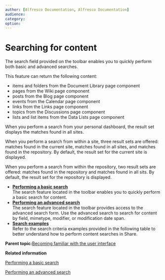 ```yaml
---
author: [Alfresco Documentation, Alfresco Documentation]
audience: 
category: 
option: 
---
```


# Searching for content

The search field provided on the toolbar enables you to quickly perform both basic and advanced searches.

This feature can return the following content:

-   items and folders from the Document Library page component
-   pages from the Wiki page component
-   posts from the Blog page component
-   events from the Calendar page component
-   links from the Links page component
-   topics from the Discussions page component
-   lists and list items from the Data Lists page component

When you perform a search from your personal dashboard, the result set displays the matches found in all sites.

When you perform a search from within a site, three result sets are offered: matches found in the current site, matches found in all sites, and matches found in the repository. By default, the result set for the current site is displayed.

When you perform a search from within the repository, two result sets are offered: matches found in the repository and matches found in all sits. By default, the result set for the repository is displayed.

-   **[Performing a basic search](../tasks/search.md)**  
The search feature located in the toolbar enables you to quickly perform a basic search for content.
-   **[Performing an advanced search](../tasks/search-advanced.md)**  
The search feature located in the toolbar provides access to the advanced search form. Use the advanced search to search for content by field, mimetype, modifier, or modification date span.
-   **[Search examples](../concepts/search-examples.md)**  
Refer to the search criteria examples provided in the following table to better understand how to perform content searches in Share.

**Parent topic:**[Becoming familiar with the user interface](../concepts/ui-description.md)

**Related information**  


[Performing a basic search](../tasks/search.md)

[Performing an advanced search](../tasks/search-advanced.md)

